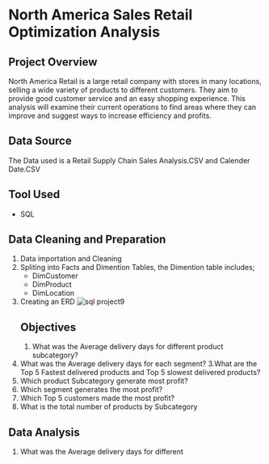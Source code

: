 # North America Sales Retail Optimization Analysis
## Project Overview
North America Retail is a large retail company with stores in many locations, selling a wide variety of products to different customers. They aim to provide good customer service and an easy shopping experience. 
This analysis will examine their current operations to find areas where they can improve and suggest ways to increase efficiency and profits.
## Data Source
The Data used is a Retail Supply Chain Sales Analysis.CSV and Calender Date.CSV
## Tool Used
- SQL
## Data Cleaning and Preparation
1. Data importation and Cleaning
2. Spliting into Facts and Dimention Tables, the Dimention table includes;
   - DimCustomer
   - DimProduct
   - DimLocation
3. Creating an ERD
   ![sql project9](https://github.com/user-attachments/assets/18d2bd81-a462-4cdd-81ee-d45801c6cb10)
   ## Objectives
   1. What was the Average delivery days for different
product subcategory?
2. What was the Average delivery days for each segment?
3.What are the Top 5 Fastest delivered products and Top 5
slowest delivered products?
4. Which product Subcategory generate most profit?
5. Which segment generates the most profit?
6. Which Top 5 customers made the most profit?
7. What is the total number of products by Subcategory
## Data Analysis
 1. What was the Average delivery days for different
    



